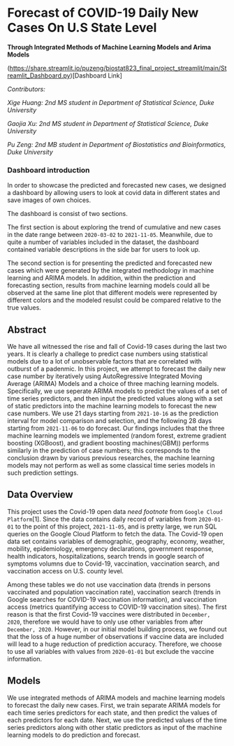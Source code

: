 # Forecast of COVID-19 Daily New Cases On U.S State Level
**Through Integrated Methods of Machine Learning Models and Arima Models**


(https://share.streamlit.io/puzeng/biostat823_final_project_streamlit/main/Streamlit_Dashboard.py)[Dashboard Link]

*Contributors:*  

*Xige Huang:* *2nd MS student in Department of Statistical Science, Duke University*

*Gaojia Xu:*     *2nd MS student in Department of Statistical Science, Duke University*

*Pu Zeng:*       *2nd MB student in Department of Biostatistics and Bioinformatics, Duke University*  




### Dashboard introduction

In order to showcase the predicted and forecasted new cases, we designed a dashboard by allowing users to look at covid data in different states and save images of own choices.  

The dashboard is consist of two sections.  

The first section is about exploring the trend of cumulative and new cases in the date range between `2020-03-02` to `2021-11-05`. Meanwhile, due to quite a number of variables included in the dataset, the dashboard contained variable descriptions in the side bar for users to look up.  

The second section is for presenting the predicted and forecasted new cases which were generated by the integrated methodology in machine learning and ARIMA models. In addition, within the prediction and forecasting section, results from machine learning models could all be observed at the same line plot that different models were represented by different colors and the modeled resulst could be compared relative to the true values.  


## Abstract

We have all witnessed the rise and fall of Covid-19 cases during the last two years. It is clearly a challege to predict case numbers using statistical models due to a lot of unobservable factors that are correlated with outburst of a padenmic. In this project, we attempt to forecast the daily new case number by iteratively using AutoRegressive Integrated Moving Average (ARIMA) Models and a choice of three maching learning models. Specifically, we use seperate ARIMA models to predict the values of a set of time series predictors, and then input the predicted values along with a set of static predictors into the machine learning models to forecast the new case numbers. We use 21 days starting from `2021-10-16` as the prediction interval for model comparison and selection, and the following 28 days starting from `2021-11-06` to do forecast. Our findings includes that the three machine learning models we implemented (random forest, extreme gradient boosting (XGBoost), and gradient boosting machines(GBM)) performs similarly in the prediction of case numbers; this corresponds to the conclusion drawn by various previous researches, the machine learning models may not perform as well as some classical time series models in such prediction settings.

## Data Overview

This project uses the Covid-19 open data _need footnote_ from `Google Cloud Platform`[1]. Since the data contains daily record of variables from `2020-01-01` to the point of this project, `2021-11-05`, and is pretty large, we run SQL queries on the Google Cloud Platform to fetch the data. The Covid-19 open data set contains variables of demographic, geography, economy, weather, mobility, epidemiology, emergency declarations, government response, health indicators, hospitalizations, search trends in google search of symptoms volumns due to Covid-19, vaccination, vaccination search, and vaccination access on U.S. county level.  

Among these tables we do not use vaccination data (trends in persons vaccinated and population vaccination rate), vaccination search (trends in Google searches for COVID-19 vaccination information), and vaccination access (metrics quantifying access to COVID-19 vaccination sites). The first reason is that the first Covid-19 vaccines were distributed in `December, 2020`, therefore we would have to only use other variables from after `December, 2020`. However, in our initial model building process, we found out that the loss of a huge number of observations if vaccine data are included will lead to a huge reduction of prediction accuracy. Therefore, we choose to use all variables with values from `2020-01-01` but exclude the vaccine information.
 
 
 ## Models

We use integrated methods of ARIMA models and machine learning models to forecast the daily new cases. First, we train separate ARIMA models for each time series predictors for each state, and then predict the values of each predictors for each date. Next, we use the predicted values of the time series predictors along with other static predictors as input of the machine learning models to do prediction and forecast.
 
 
